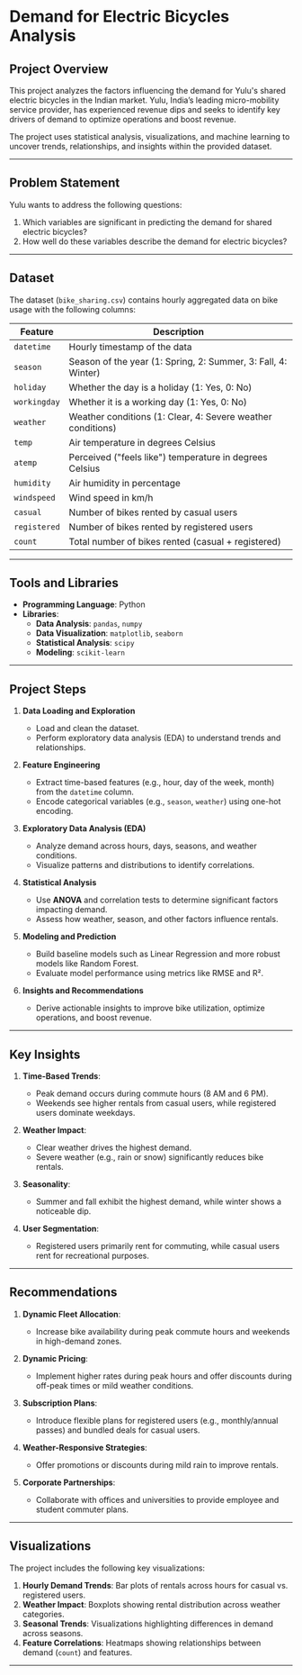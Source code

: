 # **Demand for Electric Bicycles Analysis**

## **Project Overview**
This project analyzes the factors influencing the demand for Yulu's shared electric bicycles in the Indian market. Yulu, India’s leading micro-mobility service provider, has experienced revenue dips and seeks to identify key drivers of demand to optimize operations and boost revenue.

The project uses statistical analysis, visualizations, and machine learning to uncover trends, relationships, and insights within the provided dataset.

---

## **Problem Statement**
Yulu wants to address the following questions:  
1. Which variables are significant in predicting the demand for shared electric bicycles?  
2. How well do these variables describe the demand for electric bicycles?

---

## **Dataset**
The dataset (`bike_sharing.csv`) contains hourly aggregated data on bike usage with the following columns:

| **Feature**     | **Description**                                                                 |
|------------------|-------------------------------------------------------------------------------|
| `datetime`      | Hourly timestamp of the data                                                  |
| `season`        | Season of the year (1: Spring, 2: Summer, 3: Fall, 4: Winter)                 |
| `holiday`       | Whether the day is a holiday (1: Yes, 0: No)                                  |
| `workingday`    | Whether it is a working day (1: Yes, 0: No)                                   |
| `weather`       | Weather conditions (1: Clear, 4: Severe weather conditions)                   |
| `temp`          | Air temperature in degrees Celsius                                            |
| `atemp`         | Perceived ("feels like") temperature in degrees Celsius                       |
| `humidity`      | Air humidity in percentage                                                    |
| `windspeed`     | Wind speed in km/h                                                            |
| `casual`        | Number of bikes rented by casual users                                        |
| `registered`    | Number of bikes rented by registered users                                    |
| `count`         | Total number of bikes rented (casual + registered)                            |

---

## **Tools and Libraries**
- **Programming Language**: Python  
- **Libraries**:  
  - **Data Analysis**: `pandas`, `numpy`  
  - **Data Visualization**: `matplotlib`, `seaborn`  
  - **Statistical Analysis**: `scipy`  
  - **Modeling**: `scikit-learn`  

---

## **Project Steps**

1. **Data Loading and Exploration**  
   - Load and clean the dataset.
   - Perform exploratory data analysis (EDA) to understand trends and relationships.

2. **Feature Engineering**  
   - Extract time-based features (e.g., hour, day of the week, month) from the `datetime` column.  
   - Encode categorical variables (e.g., `season`, `weather`) using one-hot encoding.

3. **Exploratory Data Analysis (EDA)**  
   - Analyze demand across hours, days, seasons, and weather conditions.  
   - Visualize patterns and distributions to identify correlations.

4. **Statistical Analysis**  
   - Use **ANOVA** and correlation tests to determine significant factors impacting demand.  
   - Assess how weather, season, and other factors influence rentals.

5. **Modeling and Prediction**  
   - Build baseline models such as Linear Regression and more robust models like Random Forest.  
   - Evaluate model performance using metrics like RMSE and R².

6. **Insights and Recommendations**  
   - Derive actionable insights to improve bike utilization, optimize operations, and boost revenue.

---

## **Key Insights**
1. **Time-Based Trends**:  
   - Peak demand occurs during commute hours (8 AM and 6 PM).  
   - Weekends see higher rentals from casual users, while registered users dominate weekdays.

2. **Weather Impact**:  
   - Clear weather drives the highest demand.  
   - Severe weather (e.g., rain or snow) significantly reduces bike rentals.

3. **Seasonality**:  
   - Summer and fall exhibit the highest demand, while winter shows a noticeable dip.

4. **User Segmentation**:  
   - Registered users primarily rent for commuting, while casual users rent for recreational purposes.

---

## **Recommendations**
1. **Dynamic Fleet Allocation**:  
   - Increase bike availability during peak commute hours and weekends in high-demand zones.

2. **Dynamic Pricing**:  
   - Implement higher rates during peak hours and offer discounts during off-peak times or mild weather conditions.

3. **Subscription Plans**:  
   - Introduce flexible plans for registered users (e.g., monthly/annual passes) and bundled deals for casual users.

4. **Weather-Responsive Strategies**:  
   - Offer promotions or discounts during mild rain to improve rentals.

5. **Corporate Partnerships**:  
   - Collaborate with offices and universities to provide employee and student commuter plans.

---

## **Visualizations**
The project includes the following key visualizations:
1. **Hourly Demand Trends**: Bar plots of rentals across hours for casual vs. registered users.  
2. **Weather Impact**: Boxplots showing rental distribution across weather categories.  
3. **Seasonal Trends**: Visualizations highlighting differences in demand across seasons.  
4. **Feature Correlations**: Heatmaps showing relationships between demand (`count`) and features.

---

